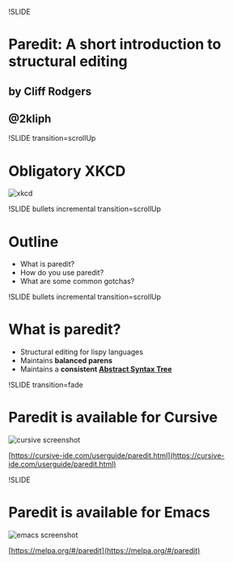 !SLIDE
# Paredit: A short introduction to structural editing
## by Cliff Rodgers
## @2kliph

!SLIDE transition=scrollUp
# Obligatory XKCD
![xkcd](https://imgs.xkcd.com/comics/lisp_cycles.png)

!SLIDE bullets incremental transition=scrollUp
# Outline
- What is paredit?
- How do you use paredit?
- What are some common gotchas?

!SLIDE bullets incremental transition=scrollUp
# What is paredit?

* Structural editing for lispy languages
* Maintains **balanced parens**
* Maintains a **consistent [Abstract Syntax Tree](https://en.wikipedia.org/wiki/Abstract_syntax_tree)**

!SLIDE transition=fade
# Paredit is available for Cursive

![cursive screenshot](https://cursive-ide.com/userguide/images/busy-ui.png)

[https://cursive-ide.com/userguide/paredit.html](https://cursive-ide.com/userguide/paredit.html)

!SLIDE
# Paredit is available for Emacs

![emacs screenshot](http://danmidwood.com/assets/animated-paredit/paredit-open.gif)

[https://melpa.org/#/paredit](https://melpa.org/#/paredit)
